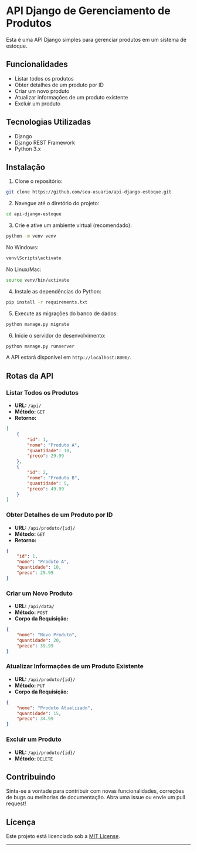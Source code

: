 
# API Django de Gerenciamento de Produtos

Esta é uma API Django simples para gerenciar produtos em um sistema de estoque.

## Funcionalidades

- Listar todos os produtos
- Obter detalhes de um produto por ID
- Criar um novo produto
- Atualizar informações de um produto existente
- Excluir um produto

## Tecnologias Utilizadas

- Django
- Django REST Framework
- Python 3.x

## Instalação

1. Clone o repositório:

```bash
git clone https://github.com/seu-usuario/api-django-estoque.git
```

2. Navegue até o diretório do projeto:

```bash
cd api-django-estoque
```

3. Crie e ative um ambiente virtual (recomendado):

```bash
python -m venv venv
```

No Windows:

```bash
venv\Scripts\activate
```

No Linux/Mac:

```bash
source venv/bin/activate
```

4. Instale as dependências do Python:

```bash
pip install -r requirements.txt
```

5. Execute as migrações do banco de dados:

```bash
python manage.py migrate
```

6. Inicie o servidor de desenvolvimento:

```bash
python manage.py runserver
```

A API estará disponível em `http://localhost:8000/`.

## Rotas da API

### Listar Todos os Produtos

- **URL:** `/api/`
- **Método:** `GET`
- **Retorno:**

```json
[
    {
        "id": 1,
        "nome": "Produto A",
        "quantidade": 10,
        "preco": 29.99
    },
    {
        "id": 2,
        "nome": "Produto B",
        "quantidade": 5,
        "preco": 49.99
    }
]
```

### Obter Detalhes de um Produto por ID

- **URL:** `/api/produto/{id}/`
- **Método:** `GET`
- **Retorno:**

```json
{
    "id": 1,
    "nome": "Produto A",
    "quantidade": 10,
    "preco": 29.99
}
```

### Criar um Novo Produto

- **URL:** `/api/data/`
- **Método:** `POST`
- **Corpo da Requisição:**

```json
{
    "nome": "Novo Produto",
    "quantidade": 20,
    "preco": 39.99
}
```

### Atualizar Informações de um Produto Existente

- **URL:** `/api/produto/{id}/`
- **Método:** `PUT`
- **Corpo da Requisição:**

```json
{
    "nome": "Produto Atualizado",
    "quantidade": 15,
    "preco": 34.99
}
```

### Excluir um Produto

- **URL:** `/api/produto/{id}/`
- **Método:** `DELETE`

## Contribuindo

Sinta-se à vontade para contribuir com novas funcionalidades, correções de bugs ou melhorias de documentação. Abra uma issue ou envie um pull request!

## Licença

Este projeto está licenciado sob a [MIT License](LICENSE).

---

